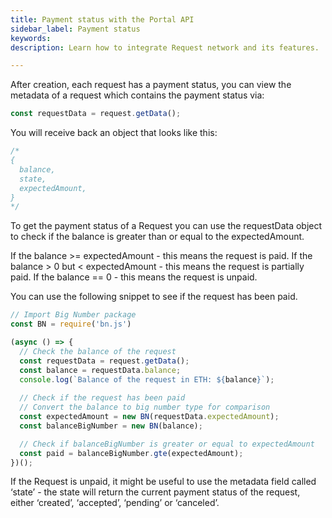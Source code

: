 ```yaml
---
title: Payment status with the Portal API
sidebar_label: Payment status
keywords:
description: Learn how to integrate Request network and its features.

---
```


After creation, each request has a payment status, you can view the metadata of a request which contains the payment status via:

```jsx
const requestData = request.getData();
```

You will receive back an object that looks like this: 
```jsx
/*
{ 
  balance,
  state,
  expectedAmount,
}
*/
```

To get the payment status of a Request you can use the requestData object to check if the balance is greater than or equal to the expectedAmount. 

If the balance >= expectedAmount - this means the request is paid.
If the balance > 0 but < expectedAmount - this means the request is partially paid.
If the balance == 0 - this means the request is unpaid.

You can use the following snippet to see if the request has been paid. 

```jsx
// Import Big Number package
const BN = require('bn.js')

(async () => {
  // Check the balance of the request
  const requestData = request.getData();
  const balance = requestData.balance;
  console.log(`Balance of the request in ETH: ${balance}`);
  
  // Check if the request has been paid
  // Convert the balance to big number type for comparison
  const expectedAmount = new BN(requestData.expectedAmount);
  const balanceBigNumber = new BN(balance);

  // Check if balanceBigNumber is greater or equal to expectedAmount
  const paid = balanceBigNumber.gte(expectedAmount);
})(); 
```

If the Request is unpaid, it might be useful to use the metadata field called ‘state’ - the state will return the current payment status of the request, either ‘created’, ‘accepted’, ‘pending’ or ‘canceled’.
